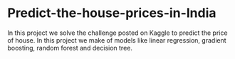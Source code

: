 # Predict-the-house-prices-in-India
In this project we solve the challenge posted on Kaggle to predict the price of house. In this project we make of models like linear regression, gradient boosting, random forest and decision tree.
